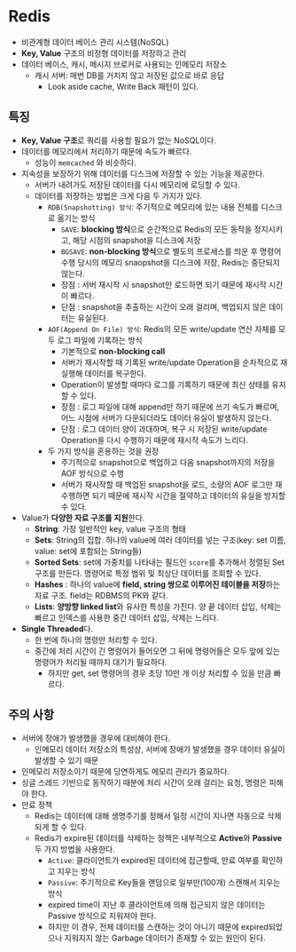 # Redis

* 비관계형 데이터 베이스 관리 시스템(NoSQL)
* **Key, Value** 구조의 비정형 데이터를 저장하고 관리
* 데이터 베이스, 캐시, 메시지 브로커로 사용되는 인메모리 저장소
    * 캐시 서버: 매번 DB를 거치지 않고 저장된 값으로 바로 응답
      * Look aside cache, Write Back 패턴이 있다.

## 특징

- **Key, Value 구조**로 쿼리를 사용할 필요가 없는 NoSQL이다.
- 데이터를 메모리에서 처리하기 때문에 속도가 빠르다.
  - 성능이 `memcached` 와 비슷하다.
- 지속성을 보장하기 위해 데이터를 디스크에 저장할 수 있는 기능을 제공한다.
    - 서버가 내려가도 저장된 데이터를 다시 메모리에 로딩할 수 있다.
    - 데이터를 저장하는 방법은 크게 다음 두 가지가 있다.
        - `RDB(Snapshotting) 방식`: 주기적으로 메모리에 있는 내용 전체를 디스크로 옮기는 방식
            - `SAVE`: **blocking 방식**으로 순간적으로 Redis의 모든 동작을 정지시키고, 해당 시점의 snapshot을 디스크에 저장
            - `BGSAVE`: **non-blocking 방식**으로 별도의 프로세스를 띄운 후 명령어 수행 당시의 메모리 snaopshot을 디스크에 저장, Redis는 중단되지 않는다.
            - 장점 : 서버 재시작 시 snapshot만 로드하면 되기 때문에 재시작 시간이 빠르다.
            - 단점 : snapshot을 추출하는 시간이 오래 걸리며, 백업되지 않은 데이터는 유실된다.
        - `AOF(Append On File) 방식`: Redis의 모든 write/update 연산 자체를 모두 로그 파일에 기록하는 방식
            - 기본적으로 **non-blocking call**
            - 서버가 재시작할 때 기록된 write/update Operation을 순차적으로 재실행해 데이터를 복구한다.
            - Operation이 발생할 때마다 로그를 기록하기 때문에 최신 상태를 유지할 수 있다.
            - 장점 : 로그 파일에 대해 append만 하기 때문에 쓰기 속도가 빠르며, 어느 시점에 서버가 다운되더라도 데이터 유실이 발생하지 않는다.
            - 단점 : 로그 데이터 양이 과대하며, 복구 시 저장된 write/update Operation을 다시 수행하기 때문에 재시작 속도가 느리다.
        - 두 가지 방식을 혼용하는 것을 권장
            - 주기적으로 snapshot으로 백업하고 다음 snapshot까지의 저장을 AOF 방식으로 수행
            - 서버가 재시작할 때 백업된 snapshot을 로드, 소량의 AOF 로그만 재수행하면 되기 때문에 재시작 시간을 절약하고 데이터의 유실을 방지할 수 있다.
- Value가 **다양한 자료 구조를 지원**한다.
    - **String**: 가장 일반적인 key, value 구조의 형태
    - **Sets**: String의 집합. 하나의 value에 여러 데이터를 넣는 구조(key: set 이름, value: set에 포함되는 String들)
    - **Sorted Sets**: set에 가중치를 나타내는 필드인 `score`를 추가해서 정렬된 Set 구조를 만든다. 명령어로 특정 범위 및 최상단 데이터를 조회할 수 있다.
    - **Hashes** : 하나의 value에 **field, string 쌍으로 이루어진 테이블을 저장**하는 자료 구조. field는 RDBMS의 PK와 같다.
    - **Lists**: **양방향 linked list**와 유사한 특성을 가진다. 양 끝 데이터 삽입, 삭제는 빠르고 인덱스를 사용한 중간 데이터 삽입, 삭제는 느리다.
- **Single Threaded**다.
    - 한 번에 하나의 명령만 처리할 수 있다.
    - 중간에 처리 시간이 긴 명령어가 들어오면 그 뒤에 명령어들은 모두 앞에 있는 명령어가 처리될 때까지 대기가 필요하다.
        - 하지만 get, set 명령어의 경우 초당 10만 개 이상 처리할 수 있을 만큼 빠르다.

## 주의 사항

- 서버에 장애가 발생했을 경우에 대비해야 한다.
    - 인메모리 데이터 저장소의 특성상, 서버에 장애가 발생했을 경우 데이터 유실이 발생할 수 있기 때문
- 인메모리 저장소이기 때문에 당연하게도 메모리 관리가 중요하다.
- 싱글 스레드 기반으로 동작하기 때분에 처리 시간이 오래 걸리는 요청, 명령은 피해야 한다.
- 만료 정책
    - Redis는 데이터에 대해 생명주기를 정해서 일정 시간이 지나면 자동으로 삭제되게 할 수 있다.
    - Redis가 expire된 데이터를 삭제하는 정책은 내부적으로 **Active**와 **Passive** 두 가지 방법을 사용한다.
        - `Active`: 클라이언트가 expired된 데이터에 접근할때, 만료 여부를 확인하고 지우는 방식
        - `Passive`: 주기적으로 Key들을 랜덤으로 일부만(100개) 스캔해서 지우는 방식
        - expired time이 지난 후 클라이언트에 의해 접근되지 않은 데이터는 Passive 방식으로 지워져야 한다.
        - 하지만 이 경우, 전체 데이터를 스캔하는 것이 아니기 때문에 expired되었으나 지워지지 않는 Garbage 데이터가 존재할 수 있는 원인이 된다.